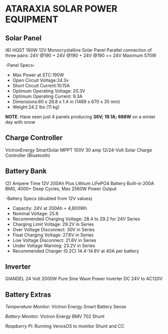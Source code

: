 # ATARAXIA SOLAR POWER EQUIPMENT

## Solar Panel

(6) HQST 190W 12V Monocrystalline Solar Panel 
Parallel connection of three pairs: 24V @190 + 24V @190 + 24V @190 == 24V Maximum 570W

-Panel Specs-
- Max Power at STC:190W
- Open Circuit Voltage:24.3v
- Short Circuit Current:10.15A
- Optimum Operating Voltage: 20.3V
- Optimum Operating Current: 9.3A
- Dimensions:60 x 26.8 x 1.4 in (1489 x 670 x 35 mm)
- Weight:24.2 lbs (11 kg)

**NOTE**: Have seen just 4 panels producing **36V; 19.1A; 688W** on a winter day with snow


## Charge Controller

VictronEnergy SmartSolar MPPT 100V 30 amp 12/24-Volt Solar Charge Controller (Bluetooth)

## Battery Bank

(2) Ampere Time 12V 200Ah Plus Lithium LiFePO4 Battery 
Built-in 200A BMS, 4000+ Deep Cycles, Max 2560W Power Output

-Battery Specs (doubled from 12V values)
- Capacity: 24V at 200Ah = 4,800Wh
- Nominal Voltage: 25.6
- Recommended Charging Voltage: 28.4 to 29.2 for 24V Series
- Charging Limit Voltage: 29.2V in Series
- Over Voltage Disconnect: 30V in Series
- Float Charging Voltage: 27.6V in Series
- Low Voltage Disconnect: 21.6V in Series
- Under Voltage Warning: 23.2V in Series
- Recommended Charger (0.2C) 14.4-14.6V at 40A per battery


## Inverter

GIANDEL 24 Volt 2000W Pure Sine Wave Power Inverter DC 24V to AC120V

## Battery Extras

*Temperature Monitor*: Victron Energy Smart Battery Sense

*Battery Monitor*: Victron Energy BMV 702 Shunt

*Raspberry Pi*: Running VenosOS to monitor Shunt and CC



